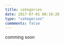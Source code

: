 ```yaml
---
title: categories
date: 2017-07-01 08:16:28
type: "categories"
commments: false
---
```


comming soon
